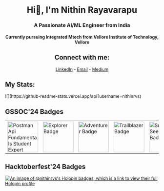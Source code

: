 <h1 align="center">Hi👋, I'm Nithin Rayavarapu</h1>
<h3 align="center">A Passionate AI/ML Engineer from India</h3>
<h4 align="center">Currently pursuing Integrated Mtech from Vellore Institute of Technology, Vellore</h4>

<h2 align="center">Connect with me:</h2>
<p align="center">
  <p align="center">
	<!-- <a href="">Profile</a> - -->
	<a href="https://www.linkedin.com/in/rayavarapu-nithin/">LinkedIn</a> - 
	<a href="mailto:nithinrayavarapu@gmail.com">Email</a> - 
	<a href="https://medium.com/@rvsnithin">Medium</a>
</p>
</p>

<h2 align="left">My Stats:</h2>
![](https://github-readme-stats.vercel.app/api?username=nithinrvs)

## GSSOC'24 Badges
<table align="center">
  <tr>
    <td><img src="https://raw.githubusercontent.com/GSSoC24/Postman-Challenge/main/docs/assets/Postman%20White.png" width="100px" height="100px" alt="Postman Api Fundamentals Student Expert Badge" /></td>
    <td><img src="https://raw.githubusercontent.com/GSSoC24/Postman-Challenge/main/docs/assets/1.png" width="100px" height="100px" alt="Explorer Badge" /></td>
    <td><img src="https://raw.githubusercontent.com/GSSoC24/Postman-Challenge/main/docs/assets/2.png" width="100px" height="100px" alt="Adventurer Badge" /></td>
    <td><img src="https://raw.githubusercontent.com/GSSoC24/Postman-Challenge/main/docs/assets/3.png" width="100px" height="100px" alt="Trailblazer Badge" /></td>
    <td><img src="https://raw.githubusercontent.com/GSSoC24/Postman-Challenge/main/docs/assets/4.png" width="100px" height="100px" alt="Summit Seeker Badge" /></td>
    <td><img src="https://raw.githubusercontent.com/GSSoC24/Postman-Challenge/main/docs/assets/5.png" width="100px" height="100px" alt="Champion Badge" /></td>
 
  </tr>
</table>

## Hacktoberfest'24 Badges
[![An image of @nithinrvs's Holopin badges, which is a link to view their full Holopin profile](https://holopin.me/nithinrvs)](https://holopin.io/@nithinrvs)

<!--
**nithinrvs/nithinrvs** is a ✨ _special_ ✨ repository because its `README.md` (this file) appears on your GitHub profile.

Here are some ideas to get you started:

- 🔭 I’m currently working on ...
- 🌱 I’m currently learning ...
- 👯 I’m looking to collaborate on ...
- 🤔 I’m looking for help with ...
- 💬 Ask me about ...
- 📫 How to reach me: ...
- 😄 Pronouns: ...
- ⚡ Fun fact: ...
-->
